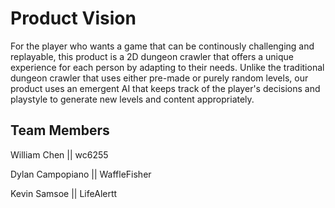 
# Product Vision

For the player who wants a game that can be continously challenging and replayable, this product is a 2D dungeon crawler that offers a unique experience for each person by adapting to their needs.
Unlike the traditional dungeon crawler that uses either pre-made or purely random levels, our product uses an emergent AI that keeps track of the player's decisions and playstyle to generate new levels and content appropriately. 

## Team Members

William Chen || wc6255

Dylan Campopiano || WaffleFisher 

Kevin Samsoe || LifeAlertt


